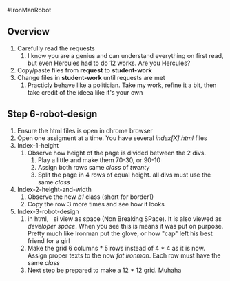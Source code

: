 #IronManRobot

## Overview
1. Carefully read the requests 
    1. I know you are a genius and can understand everything on first read, but even Hercules had to do 12 works. Are you Hercules?
1. Copy/paste files from **request** to **student-work**
1. Change files in **student-work** until requests are met
    1. Practicly behave like a politician. Take my work, refine it a bit, then take credit of the ideea like it's your own

## Step 6-robot-design

1. Ensure the html files is open in chrome browser
1. Open one assigment at a time. You have several *index[X].html* files
1. Index-1-height
    1. Observe how height of the page is divided between the 2 divs.
        1. Play a little and make them 70-30, or 90-10
        1. Assign both rows same *class* of *twenty*
        1. Split the page in 4 rows of equal height. all divs must use the same *class*
1. Index-2-height-and-width
    1. Observe the new *b1* class (short for border1)
    1. Copy the row 3 more times and see how it looks
1. Index-3-robot-design
    1. in html, *&nbsp;* si view as space (Non Breaking SPace). It is also viewed as *developer space*. When you see this is means it was put on purpose. Pretty much like Ironman put the glove, or how "cap" left his best friend for a girl
    1. Make the grid 6 columns * 5 rows instead of 4 * 4 as it is now. Assign proper texts to the now *fat ironman*. Each row must have the same *class*
    1. Next step be prepared to make a 12 * 12 grid. Muhaha
